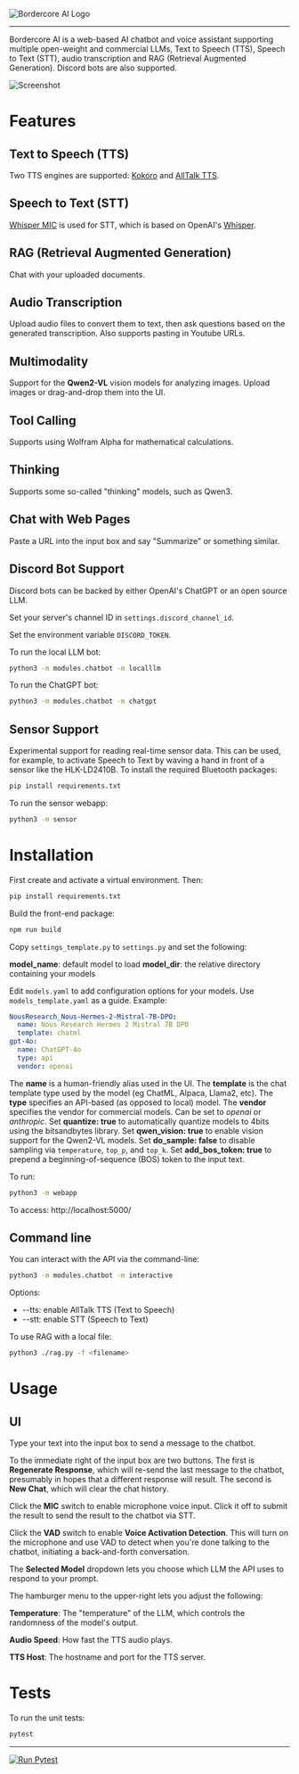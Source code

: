 ![Bordercore AI Logo](/logo.jpg)

---

Bordercore AI is a web-based AI chatbot and voice assistant supporting multiple open-weight and commercial LLMs, Text to Speech (TTS), Speech to Text (STT), audio transcription and RAG (Retrieval Augmented Generation). Discord bots are also supported.

![Screenshot](/screenshot.png)

# Features

## Text to Speech (TTS)

Two TTS engines are supported: [Kokoro](https://kokorottsai.com/) and [AllTalk TTS](https://github.com/erew123/alltalk_tts).

## Speech to Text (STT)

[Whisper MIC](https://github.com/mallorbc/whisper_mic) is used for STT, which is based on OpenAI's [Whisper](https://github.com/openai/whisper).

## RAG (Retrieval Augmented Generation)

Chat with your uploaded documents.

## Audio Transcription

Upload audio files to convert them to text, then ask questions based on the generated transcription. Also supports pasting in Youtube URLs.

## Multimodality

Support for the **Qwen2-VL** vision models for analyzing images. Upload images or drag-and-drop them into the UI.

## Tool Calling

Supports using Wolfram Alpha for mathematical calculations.

## Thinking

Supports some so-called "thinking" models, such as Qwen3.

## Chat with Web Pages

Paste a URL into the input box and say "Summarize" or something similar.

## Discord Bot Support

Discord bots can be backed by either OpenAI's ChatGPT or an open source LLM.

Set your server's channel ID in `settings.discord_channel_id`.

Set the environment variable `DISCORD_TOKEN`.

To run the local LLM bot:

```bash
python3 -m modules.chatbot -m localllm
```

To run the ChatGPT bot:

```bash
python3 -m modules.chatbot -m chatgpt
```

## Sensor Support

Experimental support for reading real-time sensor data. This can be used, for example, to activate Speech to Text by waving a hand in front of a sensor like the HLK-LD2410B. To install the required Bluetooth packages:

```bash
pip install requirements.txt
```

To run the sensor webapp:

```bash
python3 -m sensor
```

# Installation

First create and activate a virtual environment. Then:

```bash
pip install requirements.txt
```

Build the front-end package:

```bash
npm run build
```

Copy `settings_template.py` to `settings.py` and set the following:

**model_name**: default model to load
**model_dir**: the relative directory containing your models

Edit `models.yaml` to add configuration options for your models. Use `models_template.yaml` as a guide. Example:

```yaml
NousResearch_Nous-Hermes-2-Mistral-7B-DPO:
  name: Nous Research Hermes 2 Mistral 7B DPO
  template: chatml
gpt-4o:
  name: ChatGPT-4o
  type: api
  vendor: openai
```

The **name** is a human-friendly alias used in the UI.
The **template** is the chat template type used by the model (eg ChatML, Alpaca, Llama2, etc).
The **type** specifies an API-based (as opposed to local) model.
The **vendor** specifies the vendor for commercial models. Can be set to *openai* or *anthropic*.
Set **quantize: true** to automatically quantize models to 4bits using the bitsandbytes library.
Set **qwen_vision: true** to enable vision support for the Qwen2-VL models.
Set **do_sample: false** to disable sampling via `temperature`, `top_p`, and `top_k`.
Set **add_bos_token: true** to prepend a beginning-of-sequence (BOS) token to the input text.

To run:

```bash
python3 -m webapp
```

To access: http://localhost:5000/

## Command line

You can interact with the API via the command-line:

```bash
python3 -m modules.chatbot -m interactive
```

Options:

- --tts: enable AllTalk TTS (Text to Speech)
- --stt: enable STT (Speech to Text)

To use RAG with a local file:

```bash
python3 ./rag.py -f <filename>
```

# Usage

## UI

Type your text into the input box to send a message to the chatbot.

To the immediate right of the input box are two buttons. The first is **Regenerate Response**, which will re-send the last message to the chatbot, presumably in hopes that a different response will result. The second is **New Chat**, which will clear the chat history.

Click the **MIC** switch to enable microphone voice input. Click it off to submit the result to send the result to the chatbot via STT.

Click the **VAD** switch to enable **Voice Activation Detection**. This will turn on the microphone and use VAD to detect when you're done talking to the chatbot, initiating a back-and-forth conversation.

The **Selected Model** dropdown lets you choose which LLM the API uses to respond to your prompt.

The hamburger menu to the upper-right lets you adjust the following:

**Temperature**: The "temperature" of the LLM, which controls the randomness of the model's output.

**Audio Speed**: How fast the TTS audio plays.

**TTS Host**: The hostname and port for the TTS server.

# Tests

To run the unit tests:

```bash
pytest
```

---

[![Run Pytest](https://github.com/bordercore/bordercoreai/actions/workflows/pytest.yml/badge.svg)](https://github.com/bordercore/bordercoreai/actions/workflows/pytest.yml)
